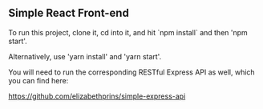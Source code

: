 <h2>Simple React Front-end</h2>

<p>
To run this project, clone it, cd into it, and hit `npm install` and then 'npm start'.
</p>
<p>
Alternatively, use 'yarn install' and 'yarn start'.
</p>
<p>
You will need to run the corresponding RESTful Express API as well, which you can find here:
</p>

https://github.com/elizabethprins/simple-express-api
